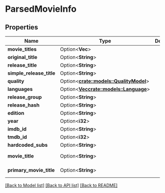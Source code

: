 # ParsedMovieInfo

## Properties

Name | Type | Description | Notes
------------ | ------------- | ------------- | -------------
**movie_titles** | Option<**Vec<String>**> |  | [optional]
**original_title** | Option<**String**> |  | [optional]
**release_title** | Option<**String**> |  | [optional]
**simple_release_title** | Option<**String**> |  | [optional]
**quality** | Option<[**crate::models::QualityModel**](QualityModel.md)> |  | [optional]
**languages** | Option<[**Vec<crate::models::Language>**](Language.md)> |  | [optional]
**release_group** | Option<**String**> |  | [optional]
**release_hash** | Option<**String**> |  | [optional]
**edition** | Option<**String**> |  | [optional]
**year** | Option<**i32**> |  | [optional]
**imdb_id** | Option<**String**> |  | [optional]
**tmdb_id** | Option<**i32**> |  | [optional]
**hardcoded_subs** | Option<**String**> |  | [optional]
**movie_title** | Option<**String**> |  | [optional][readonly]
**primary_movie_title** | Option<**String**> |  | [optional][readonly]

[[Back to Model list]](../README.md#documentation-for-models) [[Back to API list]](../README.md#documentation-for-api-endpoints) [[Back to README]](../README.md)


